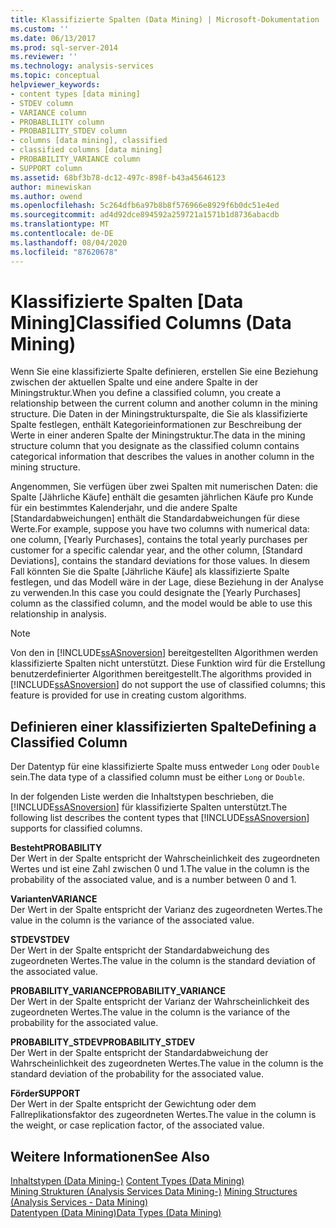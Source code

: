 ```yaml
---
title: Klassifizierte Spalten (Data Mining) | Microsoft-Dokumentation
ms.custom: ''
ms.date: 06/13/2017
ms.prod: sql-server-2014
ms.reviewer: ''
ms.technology: analysis-services
ms.topic: conceptual
helpviewer_keywords:
- content types [data mining]
- STDEV column
- VARIANCE column
- PROBABLILITY column
- PROBABILITY_STDEV column
- columns [data mining], classified
- classified columns [data mining]
- PROBABILITY_VARIANCE column
- SUPPORT column
ms.assetid: 68bf3b78-dc12-497c-898f-b43a45646123
author: minewiskan
ms.author: owend
ms.openlocfilehash: 5c264dfb6a97b8b8f576966e8929f6b0dc51e4ed
ms.sourcegitcommit: ad4d92dce894592a259721a1571b1d8736abacdb
ms.translationtype: MT
ms.contentlocale: de-DE
ms.lasthandoff: 08/04/2020
ms.locfileid: "87620678"
---
```

# <a name="classified-columns-data-mining"></a><span data-ttu-id="f8244-102">Klassifizierte Spalten [Data Mining]</span><span class="sxs-lookup"><span data-stu-id="f8244-102">Classified Columns (Data Mining)</span></span>
  <span data-ttu-id="f8244-103">Wenn Sie eine klassifizierte Spalte definieren, erstellen Sie eine Beziehung zwischen der aktuellen Spalte und eine andere Spalte in der Miningstruktur.</span><span class="sxs-lookup"><span data-stu-id="f8244-103">When you define a classified column, you create a relationship between the current column and another column in the mining structure.</span></span> <span data-ttu-id="f8244-104">Die Daten in der Miningstrukturspalte, die Sie als klassifizierte Spalte festlegen, enthält Kategorieinformationen zur Beschreibung der Werte in einer anderen Spalte der Miningstruktur.</span><span class="sxs-lookup"><span data-stu-id="f8244-104">The data in the mining structure column that you designate as the classified column contains categorical information that describes the values in another column in the mining structure.</span></span>  
  
 <span data-ttu-id="f8244-105">Angenommen, Sie verfügen über zwei Spalten mit numerischen Daten: die Spalte [Jährliche Käufe] enthält die gesamten jährlichen Käufe pro Kunde für ein bestimmtes Kalenderjahr, und die andere Spalte [Standardabweichungen] enthält die Standardabweichungen für diese Werte.</span><span class="sxs-lookup"><span data-stu-id="f8244-105">For example, suppose you have two columns with numerical data: one column, [Yearly Purchases], contains the total yearly purchases per customer for a specific calendar year, and the other column, [Standard Deviations], contains the standard deviations for those values.</span></span> <span data-ttu-id="f8244-106">In diesem Fall könnten Sie die Spalte [Jährliche Käufe] als klassifizierte Spalte festlegen, und das Modell wäre in der Lage, diese Beziehung in der Analyse zu verwenden.</span><span class="sxs-lookup"><span data-stu-id="f8244-106">In this case you could designate the [Yearly Purchases] column as the classified column, and the model would be able to use this relationship in analysis.</span></span>  
  
> [!NOTE]  
>  <span data-ttu-id="f8244-107">Von den in [!INCLUDE[ssASnoversion](../../includes/ssasnoversion-md.md)] bereitgestellten Algorithmen werden klassifizierte Spalten nicht unterstützt. Diese Funktion wird für die Erstellung benutzerdefinierter Algorithmen bereitgestellt.</span><span class="sxs-lookup"><span data-stu-id="f8244-107">The algorithms provided in [!INCLUDE[ssASnoversion](../../includes/ssasnoversion-md.md)] do not support the use of classified columns; this feature is provided for use in creating custom algorithms.</span></span>  
  
## <a name="defining-a-classified-column"></a><span data-ttu-id="f8244-108">Definieren einer klassifizierten Spalte</span><span class="sxs-lookup"><span data-stu-id="f8244-108">Defining a Classified Column</span></span>  
 <span data-ttu-id="f8244-109">Der Datentyp für eine klassifizierte Spalte muss entweder `Long` oder `Double` sein.</span><span class="sxs-lookup"><span data-stu-id="f8244-109">The data type of a classified column must be either `Long` or `Double`.</span></span>  
  
 <span data-ttu-id="f8244-110">In der folgenden Liste werden die Inhaltstypen beschrieben, die [!INCLUDE[ssASnoversion](../../includes/ssasnoversion-md.md)] für klassifizierte Spalten unterstützt.</span><span class="sxs-lookup"><span data-stu-id="f8244-110">The following list describes the content types that [!INCLUDE[ssASnoversion](../../includes/ssasnoversion-md.md)] supports for classified columns.</span></span>  
  
 <span data-ttu-id="f8244-111">**Besteht**</span><span class="sxs-lookup"><span data-stu-id="f8244-111">**PROBABILITY**</span></span>  
 <span data-ttu-id="f8244-112">Der Wert in der Spalte entspricht der Wahrscheinlichkeit des zugeordneten Wertes und ist eine Zahl zwischen 0 und 1.</span><span class="sxs-lookup"><span data-stu-id="f8244-112">The value in the column is the probability of the associated value, and is a number between 0 and 1.</span></span>  
  
 <span data-ttu-id="f8244-113">**Varianten**</span><span class="sxs-lookup"><span data-stu-id="f8244-113">**VARIANCE**</span></span>  
 <span data-ttu-id="f8244-114">Der Wert in der Spalte entspricht der Varianz des zugeordneten Wertes.</span><span class="sxs-lookup"><span data-stu-id="f8244-114">The value in the column is the variance of the associated value.</span></span>  
  
 <span data-ttu-id="f8244-115">**STDEV**</span><span class="sxs-lookup"><span data-stu-id="f8244-115">**STDEV**</span></span>  
 <span data-ttu-id="f8244-116">Der Wert in der Spalte entspricht der Standardabweichung des zugeordneten Wertes.</span><span class="sxs-lookup"><span data-stu-id="f8244-116">The value in the column is the standard deviation of the associated value.</span></span>  
  
 <span data-ttu-id="f8244-117">**PROBABILITY_VARIANCE**</span><span class="sxs-lookup"><span data-stu-id="f8244-117">**PROBABILITY_VARIANCE**</span></span>  
 <span data-ttu-id="f8244-118">Der Wert in der Spalte entspricht der Varianz der Wahrscheinlichkeit des zugeordneten Wertes.</span><span class="sxs-lookup"><span data-stu-id="f8244-118">The value in the column is the variance of the probability for the associated value.</span></span>  
  
 <span data-ttu-id="f8244-119">**PROBABILITY_STDEV**</span><span class="sxs-lookup"><span data-stu-id="f8244-119">**PROBABILITY_STDEV**</span></span>  
 <span data-ttu-id="f8244-120">Der Wert in der Spalte entspricht der Standardabweichung der Wahrscheinlichkeit des zugeordneten Wertes.</span><span class="sxs-lookup"><span data-stu-id="f8244-120">The value in the column is the standard deviation of the probability for the associated value.</span></span>  
  
 <span data-ttu-id="f8244-121">**Förder**</span><span class="sxs-lookup"><span data-stu-id="f8244-121">**SUPPORT**</span></span>  
 <span data-ttu-id="f8244-122">Der Wert in der Spalte entspricht der Gewichtung oder dem Fallreplikationsfaktor des zugeordneten Wertes.</span><span class="sxs-lookup"><span data-stu-id="f8244-122">The value in the column is the weight, or case replication factor, of the associated value.</span></span>  
  
## <a name="see-also"></a><span data-ttu-id="f8244-123">Weitere Informationen</span><span class="sxs-lookup"><span data-stu-id="f8244-123">See Also</span></span>  
 <span data-ttu-id="f8244-124">[Inhaltstypen &#40;Data Mining-&#41;](content-types-data-mining.md) </span><span class="sxs-lookup"><span data-stu-id="f8244-124">[Content Types &#40;Data Mining&#41;](content-types-data-mining.md) </span></span>  
 <span data-ttu-id="f8244-125">[Mining Strukturen &#40;Analysis Services Data Mining-&#41;](mining-structures-analysis-services-data-mining.md) </span><span class="sxs-lookup"><span data-stu-id="f8244-125">[Mining Structures &#40;Analysis Services - Data Mining&#41;](mining-structures-analysis-services-data-mining.md) </span></span>  
 [<span data-ttu-id="f8244-126">Datentypen &#40;Data Mining&#41;</span><span class="sxs-lookup"><span data-stu-id="f8244-126">Data Types &#40;Data Mining&#41;</span></span>](data-types-data-mining.md)  
  
  
